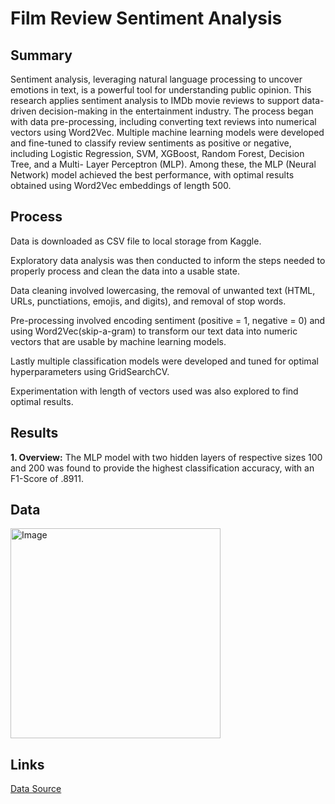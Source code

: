 # Film Review Sentiment Analysis

Summary
---

Sentiment analysis, leveraging natural language processing to uncover emotions in text, is a
powerful tool for understanding public opinion. This research applies sentiment analysis to IMDb movie
reviews to support data-driven decision-making in the entertainment industry. The process began with
data pre-processing, including converting text reviews into numerical vectors using Word2Vec. Multiple
machine learning models were developed and fine-tuned to classify review sentiments as positive or
negative, including Logistic Regression, SVM, XGBoost, Random Forest, Decision Tree, and a Multi-
Layer Perceptron (MLP). Among these, the MLP (Neural Network) model achieved the best performance, with optimal
results obtained using Word2Vec embeddings of length 500.

Process
---
Data is downloaded as CSV file to local storage from Kaggle.

Exploratory data analysis was then conducted to inform the steps needed to properly process and clean the data into a usable state.

Data cleaning involved lowercasing, the removal of unwanted text (HTML, URLs, punctiations, emojis, and digits), and removal of stop words.

Pre-processing involved encoding sentiment (positive = 1, negative = 0) and using Word2Vec(skip-a-gram) to transform our text data into numeric vectors that are usable by machine learning models.

Lastly multiple classification models were developed and tuned for optimal hyperparameters using GridSearchCV.

Experimentation with length of vectors used was also explored to find optimal results.

Results
---
**1. Overview:**  The MLP model with two hidden layers of respective sizes 100 and 200 was found to provide the highest classification accuracy, with an F1-Score of .8911. 

Data
---
<img width="336" alt="Image" src="https://github.com/user-attachments/assets/e393f947-9ec9-4086-90b0-4caf4d4cf420" />


Links
---
[Data Source](https://www.kaggle.com/datasets/lakshmi25npathi/imdb-dataset-of-50k-movie-reviews/data)


